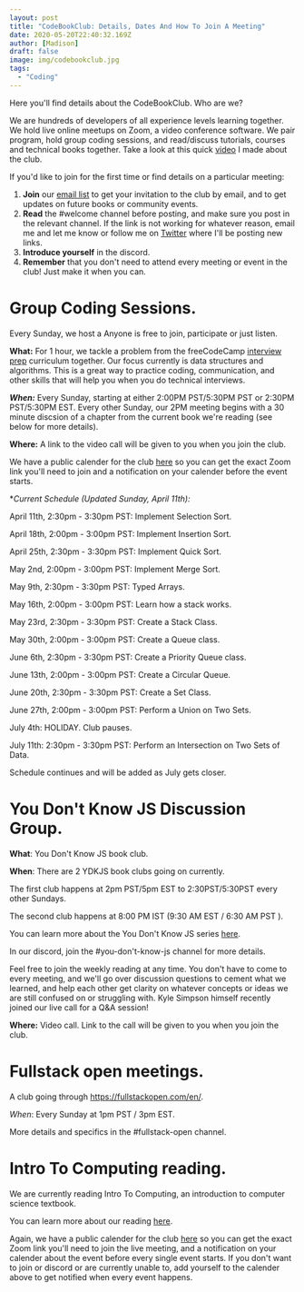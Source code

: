 ```yaml
---
layout: post
title: "CodeBookClub: Details, Dates And How To Join A Meeting"
date: 2020-05-20T22:40:32.169Z
author: [Madison]
draft: false
image: img/codebookclub.jpg
tags:
  - "Coding"
---
```


Here you'll find details about the CodeBookClub. Who are we?

We are hundreds of developers of all experience levels learning together. We hold live online meetups on Zoom, a video conference software. We pair program, hold group coding sessions, and read/discuss tutorials, courses and technical books together. Take a look at this quick [video](https://www.youtube.com/watch?v=VCLnBkHeUJQ&t=82s) I  made about the club.


If you'd like to join for the first time or find details on a particular meeting:

1. **Join** our [email list](https://madisonkanna.us14.list-manage.com/subscribe/post?u=323fd92759e9e0b8d4083d008&id=033dfeb98f) to get your invitation to the club by email, and to get updates on future books or community events. 
2. **Read** the #welcome channel before posting, and make sure you post in the relevant channel. If the link is not working for whatever reason, email me and let me know or follow me on [Twitter](https://twitter.com/Madisonkanna) where I'll be posting new links.
3. **Introduce yourself** in the discord.
4. **Remember** that you don't need to attend every meeting or event in the club! Just make it when you can. 

# Group Coding Sessions.

Every Sunday, we host a Anyone is free to join, participate or just listen. 

**What:** For 1 hour, we tackle a problem from  the freeCodeCamp [interview prep](https://www.freecodecamp.org/learn/coding-interview-prep/) curriculum together. Our focus currently is data structures and algorithms. This is a great way to practice coding, communication, and other skills that will help you when you do technical interviews.

***When:*** Every Sunday, starting at either 2:00PM PST/5:30PM PST or 2:30PM PST/5:30PM EST. Every other Sunday, our 2PM meeting begins with a 30 minute discsion of a chapter from the current book we're reading (see below for more details). 

**Where:** A link to the video call will be given to you when you join the club. 

We have a public calender for the club [here](https://calendar.google.com/calendar?cid=c292Ymk1dnU5bzRuanE5ZG5kYjNpbG84NDRAZ3JvdXAuY2FsZW5kYXIuZ29vZ2xlLmNvbQ) so you can get the exact Zoom link you'll need to join and a notification on your calender before the event starts. 

**Current Schedule (Updated Sunday, April 11th):*

April 11th, 2:30pm - 3:30pm PST: Implement Selection Sort.

April 18th, 2:00pm - 3:00pm PST: Implement Insertion Sort.

April 25th, 2:30pm - 3:30pm PST: Implement Quick Sort.

May 2nd, 2:00pm - 3:00pm PST: Implement Merge Sort.

May 9th, 2:30pm - 3:30pm PST: Typed Arrays.

May 16th, 2:00pm - 3:00pm PST: Learn how a stack works. 

May 23rd, 2:30pm - 3:30pm PST: Create a Stack Class.

May 30th, 2:00pm - 3:00pm PST: Create a Queue class.

June 6th, 2:30pm - 3:30pm PST: Create a Priority Queue class.

June 13th, 2:00pm - 3:00pm PST: Create a Circular Queue.

June 20th, 2:30pm - 3:30pm PST: Create a Set Class.

June 27th, 2:00pm - 3:00pm PST: Perform a Union on Two Sets.

July 4th: HOLIDAY. Club pauses.

July 11th: 2:30pm - 3:30pm PST: Perform an Intersection on Two Sets of Data. 

Schedule continues and will be added as July gets closer. 

# You Don't Know JS Discussion Group.

**What**: You Don't Know JS book club. 

**When**: There are 2 YDKJS book clubs going on currently. 

The first club happens at 2pm PST/5pm EST to 2:30PST/5:30PST every other Sundays. 

The second club happens at 8:00 PM IST (9:30 AM EST / 6:30 AM PST ).

You can learn more about the You Don't Know JS series [here](https://github.com/getify/You-Dont-Know-JS).

In our discord, join the #you-don't-know-js channel for more details. 

Feel free to join the weekly reading at any time. You don't have to come to every meeting, and we'll go over discussion questions to cement what we learned, and help each other get clarity on whatever concepts or ideas we are still confused on or struggling with.
Kyle Simpson himself recently joined our live call for a Q&A session!

**Where:** Video call. Link to the call will be given to you when you join the club.

# Fullstack open meetings.

A club going through https://fullstackopen.com/en/. 

*When*: Every Sunday at 1pm PST / 3pm EST. 

More details and specifics in the #fullstack-open channel. 

# Intro To Computing reading.

We are currently reading Intro To Computing, an introduction to computer science textbook.

You can learn more about our reading [here](https://docs.google.com/document/d/1SbvZsedIS8-Vguue5HquIs6tobwnrF5uRaXTrOLwwCE/edit?usp=sharing).


Again, we have a public calender for the club [here](https://calendar.google.com/calendar?cid=c292Ymk1dnU5bzRuanE5ZG5kYjNpbG84NDRAZ3JvdXAuY2FsZW5kYXIuZ29vZ2xlLmNvbQ) so you can get the exact Zoom link you'll need to join the live meeting, and a notification on your calender about the event before every single event starts. If you don't want to join or discord or are currently unable to, add yourself to the calender above to get notified when every event happens. 
